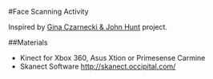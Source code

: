 #Face Scanning Activity
  
Inspired by [Gina Czarnecki & John Hunt](http://www.fact.co.uk/projects/no-such-thing-as-gravity/gina-czarnecki-john-hunt.aspx) project.


##Materials
* Kinect for Xbox 360, Asus Xtion or Primesense Carmine  
* Skanect Software http://skanect.occipital.com/
